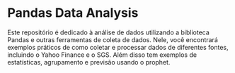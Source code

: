 # Pandas Data Analysis

Este repositório é dedicado à análise de dados utilizando a biblioteca Pandas e outras ferramentas de coleta de dados. Nele, você encontrará exemplos práticos de como coletar e processar dados de diferentes fontes, incluindo o Yahoo Finance e o SGS. Além disso tem exemplos de estatísticas, agrupamento e previsão usando o prophet.